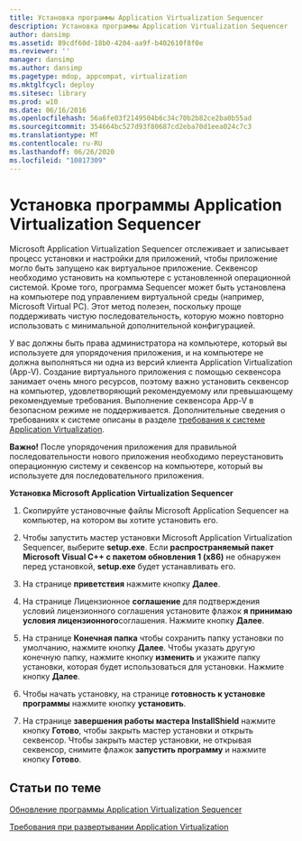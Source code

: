 ```yaml
---
title: Установка программы Application Virtualization Sequencer
description: Установка программы Application Virtualization Sequencer
author: dansimp
ms.assetid: 89cdf60d-18b0-4204-aa9f-b402610f8f0e
ms.reviewer: ''
manager: dansimp
ms.author: dansimp
ms.pagetype: mdop, appcompat, virtualization
ms.mktglfcycl: deploy
ms.sitesec: library
ms.prod: w10
ms.date: 06/16/2016
ms.openlocfilehash: 56a6fe03f2149504b6c34c70b2b82ce2ba0b55ad
ms.sourcegitcommit: 354664bc527d93f80687cd2eba70d1eea024c7c3
ms.translationtype: MT
ms.contentlocale: ru-RU
ms.lasthandoff: 06/26/2020
ms.locfileid: "10817309"
---
```

# Установка программы Application Virtualization Sequencer


Microsoft Application Virtualization Sequencer отслеживает и записывает процесс установки и настройки для приложений, чтобы приложение могло быть запущено как виртуальное приложение. Секвенсор необходимо установить на компьютере с установленной операционной системой. Кроме того, программа Sequencer может быть установлена на компьютере под управлением виртуальной среды (например, Microsoft Virtual PC). Этот метод полезен, поскольку проще поддерживать чистую последовательность, которую можно повторно использовать с минимальной дополнительной конфигурацией.

У вас должны быть права администратора на компьютере, который вы используете для упорядочения приложения, и на компьютере не должна выполняться ни одна из версий клиента Application Virtualization (App-V). Создание виртуального приложения с помощью секвенсора занимает очень много ресурсов, поэтому важно установить секвенсор на компьютер, удовлетворяющий рекомендуемому или превышающему рекомендуемые требования. Выполнение секвенсора App-V в безопасном режиме не поддерживается. Дополнительные сведения о требованиях к системе описаны в разделе [требования к системе Application Virtualization](application-virtualization-system-requirements.md).

**Важно!**  После упорядочения приложения для правильной последовательности нового приложения необходимо переустановить операционную систему и секвенсор на компьютере, который вы используете для последовательного приложения.

 

**Установка Microsoft Application Virtualization Sequencer**

1.  Скопируйте установочные файлы Microsoft Application Sequencer на компьютер, на котором вы хотите установить его.

2.  Чтобы запустить мастер установки Microsoft Application Virtualization Sequencer, выберите **setup.exe**. Если **распространяемый пакет Microsoft Visual C++ с пакетом обновления 1 (x86)** не обнаружен перед установкой, **setup.exe** будет устанавливать его.

3.  На странице **приветствия** нажмите кнопку **Далее**.

4.  На странице Лицензионное **соглашение** для подтверждения условий лицензионного соглашения установите флажок **я принимаю условия лицензионного**соглашения. Нажмите кнопку **Далее**.

5.  На странице **Конечная папка** чтобы сохранить папку установки по умолчанию, нажмите кнопку **Далее**. Чтобы указать другую конечную папку, нажмите кнопку **изменить** и укажите папку установки, которая будет использоваться для установки. Нажмите кнопку **Далее**.

6.  Чтобы начать установку, на странице **готовность к установке программы** нажмите кнопку **установить**.

7.  На странице **завершения работы мастера InstallShield** нажмите кнопку **Готово**, чтобы закрыть мастер установки и открыть секвенсор. Чтобы закрыть мастер установки, не открывая секвенсор, снимите флажок **запустить программу** и нажмите кнопку **Готово**.

## Статьи по теме


[Обновление программы Application Virtualization Sequencer](how-to-upgrade-the-application-virtualization-sequencer.md)

[Требования при развертывании Application Virtualization](application-virtualization-deployment-requirements.md)

 

 





